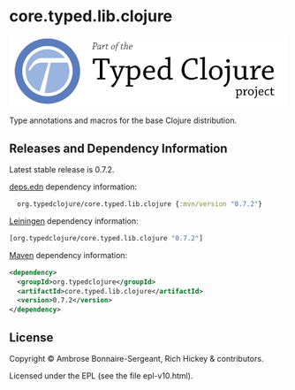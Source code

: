 # core.typed.lib.clojure

<a href='http://typedclojure.org'><img src='images/part-of-typed-clojure-project.png'></a>

Type annotations and macros for the base Clojure distribution.

## Releases and Dependency Information

Latest stable release is 0.7.2.

[deps.edn](https://clojure.org/reference/deps_and_cli) dependency information:

```clj
  org.typedclojure/core.typed.lib.clojure {:mvn/version "0.7.2"}
 ```

[Leiningen](https://github.com/technomancy/leiningen) dependency information:

```clojure
[org.typedclojure/core.typed.lib.clojure "0.7.2"]
```

[Maven](https://maven.apache.org/) dependency information:

```XML
<dependency>
  <groupId>org.typedclojure</groupId>
  <artifactId>core.typed.lib.clojure</artifactId>
  <version>0.7.2</version>
</dependency>
```

## License

Copyright © Ambrose Bonnaire-Sergeant, Rich Hickey & contributors.

Licensed under the EPL (see the file epl-v10.html).